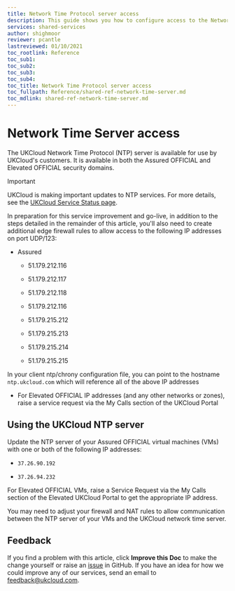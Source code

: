 ```yaml
---
title: Network Time Protocol server access
description: This guide shows you how to configure access to the Network Time Protocol (NTP) server
services: shared-services
author: shighmoor
reviewer: pcantle
lastreviewed: 01/10/2021
toc_rootlink: Reference
toc_sub1: 
toc_sub2:
toc_sub3:
toc_sub4:
toc_title: Network Time Protocol server access
toc_fullpath: Reference/shared-ref-network-time-server.md
toc_mdlink: shared-ref-network-time-server.md
---
```


# Network Time Server access

The UKCloud Network Time Protocol (NTP) server is available for use by UKCloud's customers. It is available in both the Assured OFFICIAL and Elevated OFFICIAL security domains.

> [!IMPORTANT]
> UKCloud is making important updates to NTP services. For more details, see the [UKCloud Service Status page](https://status.ukcloud.com/incidents/820kym82cmjz).
> 
> In preparation for this service improvement and go-live, in addition to the steps detailed in the remainder of this article, you'll also need to create additional edge firewall rules to allow access to the following IP addresses on port UDP/123:
>
> - Assured
> 
>   - 51.179.212.116
>   
>   - 51.179.212.117
>   
>   - 51.179.212.118
>   
>   - 51.179.212.116
>   
>   - 51.179.215.212
>   
>   - 51.179.215.213
>   
>   - 51.179.215.214
>   
>   - 51.179.215.215
>
> In your client ntp/chrony configuration file, you can point to the hostname `ntp.ukcloud.com` which will reference all of the above IP addresses
>
> - For Elevated OFFICIAL IP addresses (and any other networks or zones), raise a service request via the My Calls section of the UKCloud Portal 

## Using the UKCloud NTP server

Update the NTP server of your Assured OFFICIAL virtual machines (VMs) with one or both of the following IP addresses:

- `37.26.90.192`

- `37.26.94.232`

For Elevated OFFICIAL VMs, raise a Service Request via the My Calls section of the Elevated UKCloud Portal to get the appropriate IP address.

You may need to adjust your firewall and NAT rules to allow communication between the NTP server of your VMs and the UKCloud network time server.

## Feedback

If you find a problem with this article, click **Improve this Doc** to make the change yourself or raise an [issue](https://github.com/UKCloud/documentation/issues) in GitHub. If you have an idea for how we could improve any of our services, send an email to <feedback@ukcloud.com>.
